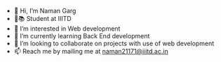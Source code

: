 - 👋 Hi, I’m Naman Garg
- 🏫📚 Student at IIITD
- 👀 I’m interested in Web development
- 🌱 I’m currently learning Back End development
- 💞️ I’m looking to collaborate on projects with use of web development
- 📫 Reach me by mailing me at naman21171@iiitd.ac.in


